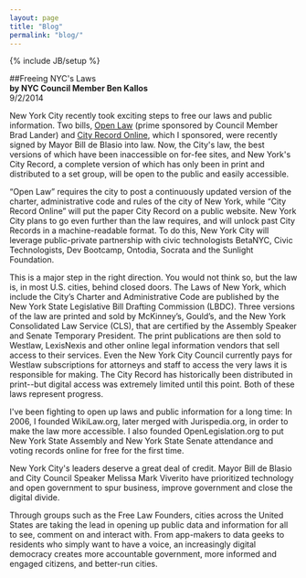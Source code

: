 ```yaml
---
layout: page
title: "Blog"
permalink: "blog/"
---
```

{% include JB/setup %}

##Freeing NYC's Laws  
**by NYC Council Member Ben Kallos**  
9/2/2014

New York City recently took exciting steps to free our laws and public information. Two bills, [Open Law](http://on.nyc.gov/1q70OBp) (prime sponsored by Council Member Brad Lander) and [City Record Online](http://on.nyc.gov/1q70YIZ), which I sponsored, were recently signed by Mayor Bill de Blasio into law. Now, the City's law, the best versions of which have been inaccessible on for-fee sites, and New York's City Record, a complete version of which has only been in print and distributed to a set group, will be open to the public and easily accessible.
 
“Open Law” requires the city to post a continuously updated version of the charter, administrative code and rules of the city of New York, while “City Record Online” will put the paper City Record on a public website. New York City plans to go even further than the law requires, and will unlock past City Records in a machine-readable format. To do this, New York City will leverage public-private partnership with civic technologists BetaNYC, Civic Technologists, Dev Bootcamp, Ontodia, Socrata and the Sunlight Foundation.  

This is a major step in the right direction. You would not think so, but the law is, in most U.S. cities, behind closed doors. The Laws of New York, which include the City’s Charter and Administrative Code are published by the New York State Legislative Bill Drafting Commission (LBDC).  Three versions of the law are printed and sold by McKinney’s, Gould’s, and the New York Consolidated Law Service (CLS), that are certified by the Assembly Speaker and Senate Temporary President.  The print publications are then sold to Westlaw, LexisNexis and other online legal information vendors that sell access to their services. Even the New York City Council currently pays for Westlaw subscriptions for attorneys and staff to access the very laws it is responsible for making. The City Record has historically been distributed in print--but digital access was extremely limited until this point. Both of these laws represent progress.

I've been fighting to open up laws and public information for a long time: In 2006, I founded WikiLaw.org, later merged with Jurispedia.org, in order to make the law more accessible. I also founded OpenLegislation.org to put New York State Assembly and New York State Senate attendance and voting records online for free for the first time. 
 
New York City's leaders deserve a great deal of credit. Mayor Bill de Blasio and City Council Speaker Melissa Mark Viverito have prioritized technology and open government to spur business, improve government and close the digital divide.
 
Through groups such as the Free Law Founders, cities across the United States are taking the lead in opening up public data and information for all to see, comment on and interact with. From app-makers to data geeks to residents who simply want to have a voice, an increasingly digital democracy creates more accountable government, more informed and engaged citizens, and better-run cities.

